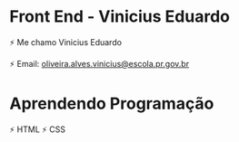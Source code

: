 # Front End - Vinicius Eduardo 
⚡ Me chamo Vinicius Eduardo

⚡ Email: oliveira.alves.vinicius@escola.pr.gov.br

# Aprendendo Programação
⚡ HTML
⚡ CSS
